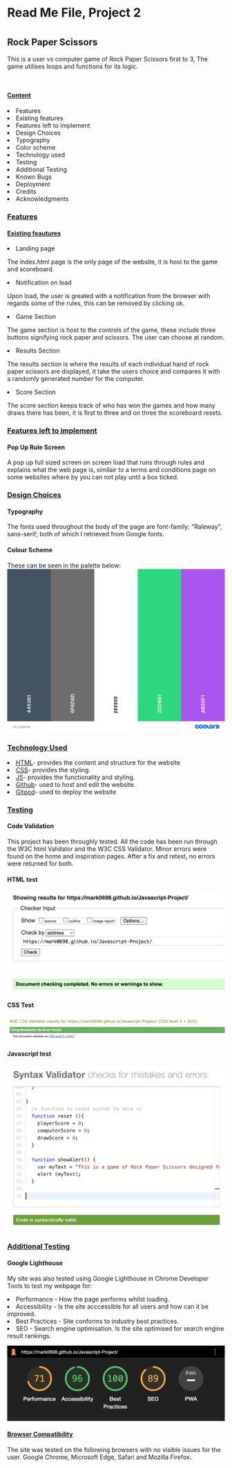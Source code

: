 <h1>Read Me File, Project 2<h1>
<h2>Rock Paper Scissors</h2>

<p>This is a user vs computer game of Rock Paper Scissors first to 3, The game utilises loops and functions for its logic.</p>
<img>
<h4><u>Content</u></h4>
<li>Features</ul>
<li>Existing features
<li>Features left to implement
<li>Design Choices
<li>Typography</li>
<li>Color scheme</li>
<li>Technology used</li>
<li>Testing</li>
<li>Additional Testing</li>
<li>Known Bugs</li>
<li>Deployment</li>
<li>Credits</li>
<li>Acknowledgments</li>

<h3><u>Features</u></h3>
<h4><u>Existing feautures</u></h4>
<li>Landing page</li>
<p>The index.html page is the only page of the website, it is host to the game and scoreboard.
<li>Notification on load</li>
<p>Upon load, the user is greated with a notification from the browser with regards some of the rules, this can be removed by clicking ok.
<li>Game Section</li>
<p>The game section is host to the controls of the game, these include three buttons signifying rock paper and scissors. The user can choose at random.
<li>Results Section</li>
<p>The results section is where the results of each individual hand of rock paper scissors are displayed, it take the users choice and compares it with a randomly generated number for the computer.
<li>Score Section</li>
<p>The score section keeps track of who has won the games and how many draws there has been, it is first to three and on three the scoreboard resets.

<h3><u>Features left to implement </u></h3>
<h4>Pop Up Rule Screen</h4>
<p>A pop up full sized screen on screen load that runs through rules and explains what the web page is, similair to a terms and conditions page on some websites where by you can not play until a box ticked.

<h3><u>Design Choices</u></h3>
<h4>Typography</h4>
The fonts used throughout the body of the page are font-family: "Raleway", sans-serif; both of which I retrieved from Google fonts.
<h4>Colour Scheme</h4>
<p>These can be seen in the palette below:
<img src="assets/images/documentation/JS pallette.png">

<h3><u>Technology Used</u></h3>
<li><a href="https://en.wikipedia.org/wiki/HTML">HTML</a>- provides the content and structure for the website</li>
<li><a href="https://en.wikipedia.org/wiki/CSS">CSS</a>- provides the styling.</li>
<li><a href="https://en.wikipedia.org/wiki/JavaScript">JS</a>- provides the functionality and styling.</li>
<li><a href="https://github.com/">Github</a>- used to host and edit the website.</li>
<li><a href="https://www.gitpod.io/">Gitpod</a>- used to deploy the website</li>

<h3><u>Testing</u></h3>
<h4>Code Validation</h4>
<p>This project has been throughly tested. All the code has been run through the W3C html Validator and the W3C CSS Validator. Minor errors were found on the home and inspiration pages. After a fix and retest, no errors were returned for both.
<h4>HTML test</h4>
<img src="assets/images/documentation/htmlTest.png">
<h4>CSS Test</h4>
<img src="assets/images/documentation/css.png">
<h4>Javascript test</h4>
<img src="assets/images/documentation/js.png">

<h3><u>Additional Testing</u></h3>
<h4>Google Lighthouse</h4>
<p>My site was also tested using Google Lighthouse in Chrome Developer Tools to test my webpage for:

<li>Performance - How the page performs whilst loading.</li>
<li>Accessibility - Is the site acccessible for all users and how can it be improved.</li>
<li>Best Practices - Site conforms to industry best practices.</li>
<li>SEO - Search engine optimisation. Is the site optimised for search engine result rankings.</li></p>
<img src="assets/images/documentation/lighthouse.png">

<h4><u>Browser Compatibility</u></h4>
<p>The site was tested on the following browsers with no visible issues for the user. Google Chrome, Microsoft Edge, Safari and Mozilla Firefox.</p>
